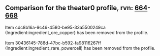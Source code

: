 ## Comparison for the theater0 profile, rvn: [664](https://github.com/PRO100KatYT/FortniteProfileRevisions/tree/main/profiles/theater0/664%20theater0.json)-[668](https://github.com/PRO100KatYT/FortniteProfileRevisions/tree/main/profiles/theater0/668%20theater0.json)

Item cdc8b16a-9c46-4580-be95-33a5500249ca (Ingredient:ingredient_ore_copper) has been removed from the profile.
<br><br>
Item 30436145-788d-47bc-b592-fa98116267ff (Ingredient:ingredient_rare_powercell) has been removed from the profile.
<br><br>
